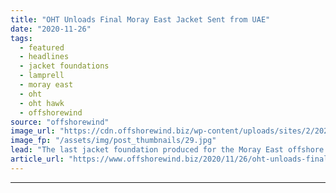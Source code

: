 ```yaml
---
title: "OHT Unloads Final Moray East Jacket Sent from UAE"
date: "2020-11-26"
tags: 
  - featured
  - headlines
  - jacket foundations
  - lamprell
  - moray east
  - oht
  - oht hawk
  - offshorewind
source: "offshorewind"
image_url: "https://cdn.offshorewind.biz/wp-content/uploads/sites/2/2020/11/26085101/OHT_Hawk_Final-Load_Moray-East_-OHT.jpg"
image_fp: "/assets/img/post_thumbnails/29.jpg"
lead: "The last jacket foundation produced for the Moray East offshore wind farm at Lamprell&#8217;s"
article_url: "https://www.offshorewind.biz/2020/11/26/oht-unloads-final-moray-east-jacket-sent-from-uae/"
---
```


---
